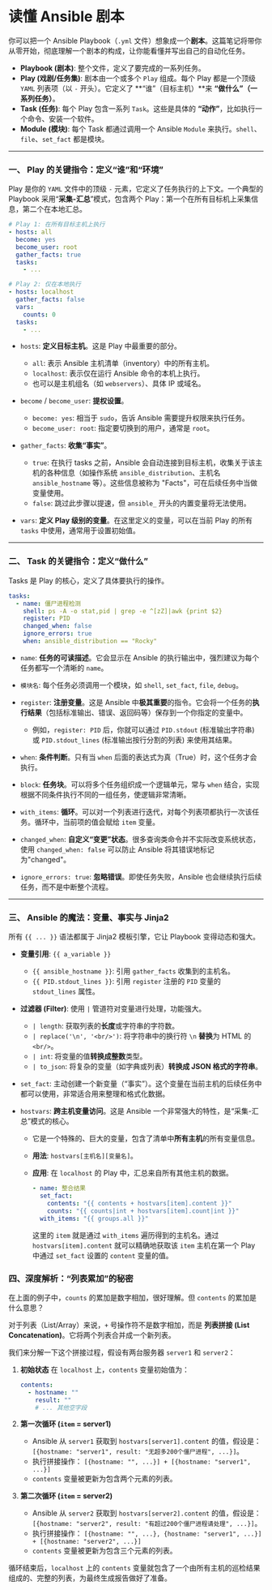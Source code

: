 # 读懂 Ansible 剧本

你可以把一个 Ansible Playbook（`.yml` 文件）想象成一个**剧本**。这篇笔记将带你从零开始，彻底理解一个剧本的构成，让你能看懂并写出自己的自动化任务。

* **Playbook (剧本)**: 整个文件，定义了要完成的一系列任务。
* **Play (戏剧/任务集)**: 剧本由一个或多个 `Play` 组成。每个 Play 都是一个顶级 `YAML` 列表项（以 `-` 开头）。它定义了 **“谁”（目标主机）**来 **“做什么”（一系列任务）**。
* **Task (任务)**: 每个 Play 包含一系列 `Task`。这些是具体的 **“动作”**，比如执行一个命令、安装一个软件。
* **Module (模块)**: 每个 Task 都通过调用一个 Ansible `Module` 来执行。`shell`、`file`、`set_fact` 都是模块。

---

### 一、 Play 的关键指令：定义“谁”和“环境”

Play 是你的 `YAML` 文件中的顶级 `-` 元素，它定义了任务执行的上下文。一个典型的 Playbook 采用“**采集-汇总**”模式，包含两个 Play：第一个在所有目标机上采集信息，第二个在本地汇总。

```yaml
# Play 1: 在所有目标主机上执行
- hosts: all
  become: yes
  become_user: root
  gather_facts: true
  tasks:
    - ...

# Play 2: 仅在本地执行
- hosts: localhost
  gather_facts: false
  vars:
    counts: 0
  tasks:
    - ...
```

* `hosts`: **定义目标主机**。这是 Play 中最重要的部分。

  * `all`: 表示 Ansible 主机清单（inventory）中的所有主机。
  * `localhost`: 表示仅在运行 Ansible 命令的本机上执行。
  * 也可以是主机组名（如 `webservers`）、具体 IP 或域名。
* `become` / `become_user`: **提权设置**。

  * `become: yes`: 相当于 `sudo`，告诉 Ansible 需要提升权限来执行任务。
  * `become_user: root`: 指定要切换到的用户，通常是 `root`。
* `gather_facts`: **收集“事实”**。

  * `true`: 在执行 tasks 之前，Ansible 会自动连接到目标主机，收集关于该主机的各种信息（如操作系统 `ansible_distribution`、主机名 `ansible_hostname` 等）。这些信息被称为 "Facts"，可在后续任务中当做变量使用。
  * `false`: 跳过此步骤以提速，但 `ansible_` 开头的内置变量将无法使用。
* `vars`: **定义 Play 级别的变量**。在这里定义的变量，可以在当前 Play 的所有 `tasks` 中使用，通常用于设置初始值。

---

### 二、 Task 的关键指令：定义“做什么”

Tasks 是 Play 的核心，定义了具体要执行的操作。

```yaml
tasks:
  - name: 僵尸进程检测
    shell: ps -A -o stat,pid | grep -e ^[zZ]|awk {print $2}
    register: PID
    changed_when: false
    ignore_errors: true
    when: ansible_distribution == "Rocky"
```

* `name`: **任务的可读描述**。它会显示在 Ansible 的执行输出中，强烈建议为每个任务都写一个清晰的 `name`。
* `模块名`: 每个任务必须调用一个模块，如 `shell`, `set_fact`, `file`, `debug`。
* `register`: **注册变量**。这是 Ansible 中**极其重要**的指令。它会将一个任务的**执行结果**（包括标准输出、错误、返回码等）保存到一个你指定的变量中。

  * 例如，`register: PID` 后，你就可以通过 `PID.stdout` (标准输出字符串) 或 `PID.stdout_lines` (标准输出按行分割的列表) 来使用其结果。
* `when`: **条件判断**。只有当 `when` 后面的表达式为真（True）时，这个任务才会执行。
* `block`: **任务块**。可以将多个任务组织成一个逻辑单元，常与 `when` 结合，实现根据不同条件执行不同的一组任务，使逻辑非常清晰。
* `with_items`: **循环**。可以对一个列表进行迭代，对每个列表项都执行一次该任务。循环中，当前项的值会赋给 `item` 变量。
* `changed_when`: **自定义“变更”状态**。很多查询类命令并不实际改变系统状态，使用 `changed_when: false` 可以防止 Ansible 将其错误地标记为"changed"。
* `ignore_errors: true`: **忽略错误**。即使任务失败，Ansible 也会继续执行后续任务，而不是中断整个流程。

---

### 三、 Ansible 的魔法：变量、事实与 Jinja2

所有 `{{ ... }}` 语法都属于 Jinja2 模板引擎，它让 Playbook 变得动态和强大。

* **变量引用**: `{{ a_variable }}`

  * `{{ ansible_hostname }}`: 引用 `gather_facts` 收集到的主机名。
  * `{{ PID.stdout_lines }}`: 引用 `register` 注册的 `PID` 变量的 `stdout_lines` 属性。
* **过滤器 (Filter)**: 使用 `|` 管道符对变量进行处理，功能强大。

  * `| length`: 获取列表的**长度**或字符串的字符数。
  * `| replace('\n', '<br/>')`: 将字符串中的换行符 `\n` **替换**为 HTML 的 `<br/>`。
  * `| int`: 将变量的值**转换成整数**类型。
  * `| to_json`: 将复杂的变量（如字典或列表）**转换成 JSON 格式的字符串**。
* `set_fact`: 主动创建一个新变量（“事实”）。这个变量在当前主机的后续任务中都可以使用，非常适合用来整理和格式化数据。
* `hostvars`: **跨主机变量访问**。这是 Ansible 一个非常强大的特性，是“采集-汇总”模式的核心。

  * 它是一个特殊的、巨大的变量，包含了清单中**所有主机**的所有变量信息。
  * **用法**: `hostvars[主机名][变量名]`。
  * **应用**: 在 `localhost` 的 Play 中，汇总来自所有其他主机的数据。

    ```yaml
    - name: 整合结果
      set_fact:
        contents: "{{ contents + hostvars[item].content }}"
        counts: "{{ counts|int + hostvars[item].count|int }}"
      with_items: "{{ groups.all }}"
    ```

    这里的 `item` 就是通过 `with_items` 遍历得到的主机名。通过 `hostvars[item].content` 就可以精确地获取该 `item` 主机在第一个 Play 中通过 `set_fact` 设置的 `content` 变量的值。

### 四、深度解析：“列表累加”的秘密

在上面的例子中，`counts` 的累加是数字相加，很好理解。但 `contents` 的累加是什么意思？

对于列表（List/Array）来说，`+` 号操作符不是数字相加，而是 **列表拼接 (List Concatenation)**。它将两个列表合并成一个新列表。

我们来分解一下这个拼接过程，假设有两台服务器 `server1` 和 `server2`：

1. **初始状态**
   在 `localhost` 上，`contents` 变量初始值为：

   ```yaml
   contents:
     - hostname: ""
       result: ""
       # ... 其他空字段
   ```
2. **第一次循环 (`item` = server1)**

   * Ansible 从 `server1` 获取到 `hostvars[server1].content` 的值，假设是： `[{hostname: "server1", result: "无超多200个僵尸进程", ...}]`。
   * 执行拼接操作： `[{hostname: "", ...}] + [{hostname: "server1", ...}]`
   * `contents` 变量被更新为包含两个元素的列表。
3. **第二次循环 (`item` = server2)**

   * Ansible 从 `server2` 获取到 `hostvars[server2].content` 的值，假设是： `[{hostname: "server2", result: "有超过200个僵尸进程请处理", ...}]`。
   * 执行拼接操作： `[{hostname: "", ...}, {hostname: "server1", ...}] + [{hostname: "server2", ...}]`
   * `contents` 变量被更新为包含三个元素的列表。

循环结束后，`localhost` 上的 `contents` 变量就包含了一个由所有主机的巡检结果组成的、完整的列表，为最终生成报告做好了准备。
